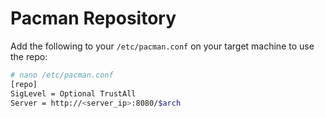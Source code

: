 # Pacman Repository

Add the following to your `/etc/pacman.conf` on your target machine to use the repo:

```bash
# nano /etc/pacman.conf
[repo]
SigLevel = Optional TrustAll
Server = http://<server_ip>:8080/$arch
```
